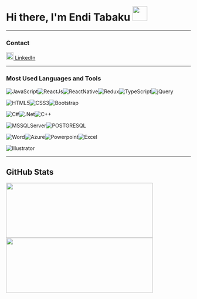 # Hi there, I'm Endi Tabaku <img width="40px" src="https://upload.wikimedia.org/wikipedia/commons/thumb/0/02/Circle-icons-computer.svg/2048px-Circle-icons-computer.svg.png" />

---

### Contact     

<a href="https://www.linkedin.com/in/endi-tabaku-93282019a/"><img alt="LinkedIn" src="https://cdn-icons-png.flaticon.com/512/174/174857.png" style="width:20px;"/>  LinkedIn</a>


---

### Most Used Languages and Tools  


<img alt="JavaScript" src="https://img.shields.io/badge/javascript-%23323330.svg?style=for-the-badge&logo=javascript&logoColor=%23F7DF1E"/><img alt="ReactJs" src="https://img.shields.io/badge/React-20232A?style=for-the-badge&logo=react&logoColor=61DAFB"/><img alt="ReactNative" src="https://img.shields.io/badge/React_Native-20232A?style=for-the-badge&logo=react&logoColor=61DAFB"/><img alt="Redux" src="https://img.shields.io/badge/React_Native-20232A?style=for-the-badge&logo=react&logoColor=61DAFB"/><img alt="TypeScript" src="https://img.shields.io/badge/typescript-%23323330.svg?style=for-the-badge&logo=typescript&logoColor=%23F7DF1E"/><img alt="jQuery" src="https://img.shields.io/badge/jquery-%230769AD.svg?style=for-the-badge&logo=jquery&logoColor=white"/>

<img alt="HTML5" src="https://img.shields.io/badge/html5-%23E34F26.svg?style=for-the-badge&logo=html5&logoColor=white"/><img alt="CSS3" src="https://img.shields.io/badge/css3-%231572B6.svg?style=for-the-badge&logo=css3&logoColor=white"/><img alt="Bootstrap" src="https://img.shields.io/badge/bootstrap-%23563D7C.svg?style=for-the-badge&logo=bootstrap&logoColor=white"/>

<img alt="C#" src="https://img.shields.io/badge/c%23-%23239120.svg?style=for-the-badge&logo=c-sharp&logoColor=white"/><img alt=".Net" src="https://img.shields.io/badge/.NET-5C2D91?style=for-the-badge&logo=.net&logoColor=white"/><img alt="C++" src="https://img.shields.io/badge/c++-%2300599C.svg?style=for-the-badge&logo=c%2B%2B&logoColor=white"/>

<img alt="MSSQLServer" src="https://img.shields.io/badge/Microsoft_SQL_Server-CC2927?style=for-the-badge&logo=microsoft-sql-server&logoColor=white"/><img alt="POSTGRESQL" src="https://img.shields.io/badge/PostgreSQL-316192?style=for-the-badge&logo=postgresql&logoColor=white"/>

<img alt="Word" src="https://img.shields.io/badge/Microsoft_Word-2B579A?style=for-the-badge&logo=microsoft-word&logoColor=white"/><img alt="Azure" src="https://img.shields.io/badge/Microsoft_Azure-0089D6?style=for-the-badge&logo=microsoft-azure&logoColor=white"/><img alt="Powerpoint" src="https://img.shields.io/badge/Microsoft_PowerPoint-B7472A?style=for-the-badge&logo=microsoft-powerpoint&logoColor=white"/><img alt="Excel" src="https://img.shields.io/badge/Microsoft_Excel-217346?style=for-the-badge&logo=microsoft-excel&logoColor=white"/>

<img alt="Illustrator" src="https://aleen42.github.io/badges/src/illustrator.svg"/>

---

 ## GitHub Stats
<img src="https://github-readme-stats.vercel.app/api/top-langs?username=enditabaku&show_icons=true&locale=en&layout=compact&theme=material-palenight" width="400" height="150"/><img style="align: right;" src="https://github-readme-stats.vercel.app/api?username=enditabaku&show_icons=true&locale=en&theme=material-palenight" width="400" height="150" />

